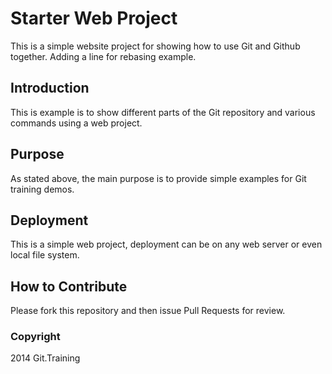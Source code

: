# Starter Web Project

This is a simple website project for
showing how to use Git and Github together. Adding a line for rebasing example.

## Introduction

This is example is to show different parts
of the Git repository and various commands
using a web project.

## Purpose

As stated above, the main purpose is to
provide simple examples for Git training
demos.

## Deployment

This is a simple web project, deployment
can be on any web server or even local
file system.

## How to Contribute

Please fork this repository and then issue Pull Requests
for review.

### Copyright

2014 Git.Training